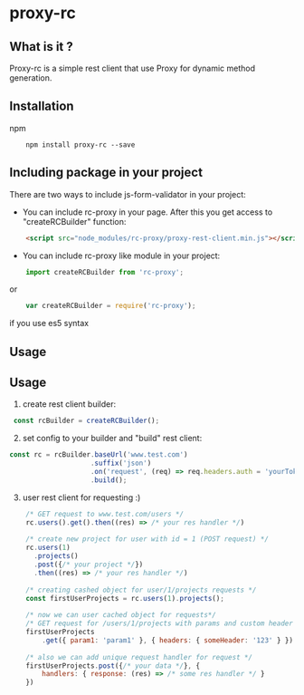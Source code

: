 proxy-rc
==========

## What is it ?

Proxy-rc is a simple rest client that use Proxy for dynamic method generation.

## Installation

npm
```
    npm install proxy-rc --save
```
## Including package in your project

There are two ways to include js-form-validator in your project:

- You can include rc-proxy in your page. After this you get access to "createRCBuilder" function:
```HTML
    <script src="node_modules/rc-proxy/proxy-rest-client.min.js"></script>
```

- You can include rc-proxy like module in your project:
```javascript
    import createRCBuilder from 'rc-proxy';
```
or
```javascript
    var createRCBuilder = require('rc-proxy');
```
if you use es5 syntax

## Usage

## Usage

1. create rest client builder:

``` js
 const rcBuilder = createRCBuilder();
``` 

2. set config to your builder and "build" rest client:

``` js
const rc = rcBuilder.baseUrl('www.test.com')
                    .suffix('json')
                    .on('request', (req) => req.headers.auth = 'yourToken')
                    .build();
```

3. user rest client for requesting :)

``` js
    /* GET request to www.test.com/users */
    rc.users().get().then((res) => /* your res handler */)
    
    /* create new project for user with id = 1 (POST request) */
    rc.users(1)
      .projects()
      .post({/* your project */})
      .then((res) => /* your res handler */)
    
    /* creating cashed object for user/1/projects requests */
    const firstUserProjects = rc.users(1).projects();
    
    /* now we can user cached object for requests*/
    /* GET request for /users/1/projects with params and custom header */
    firstUserProjects
        .get({ param1: 'param1' }, { headers: { someHeader: '123' } })
        
    /* also we can add unique request handler for request */
    firstUserProjects.post({/* your data */}, {
        handlers: { response: (res) => /* some res handler */ }
    })
```
